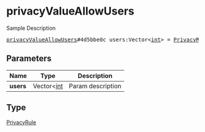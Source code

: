 # privacyValueAllowUsers

Sample Description

<pre>
<a href="../constructor/privacyValueAllowUsers.md">privacyValueAllowUsers</a>#4d5bbe0c users:Vector&lt;<a href="../type/int.md">int</a>&gt; = <a href="../type/PrivacyRule.md">PrivacyRule</a>;
</pre>

## Parameters

| Name | Type | Description |
|------|:----:|-------------|
| **users** | Vector<[int](../type/int.md) | Param description |

## Type

[PrivacyRule](../type/PrivacyRule.md)
